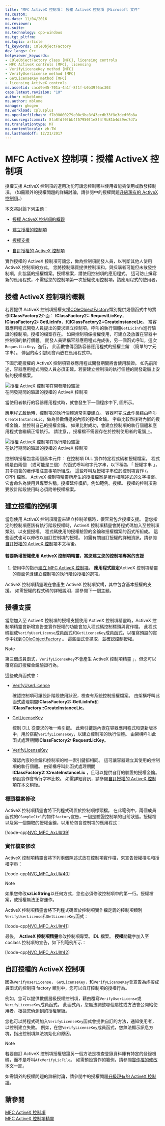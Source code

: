 ```yaml
---
title: "MFC ActiveX 控制項： 授權 ActiveX 控制項 |Microsoft 文件"
ms.custom: 
ms.date: 11/04/2016
ms.reviewer: 
ms.suite: 
ms.technology: cpp-windows
ms.tgt_pltfrm: 
ms.topic: article
f1_keywords: COleObjectFactory
dev_langs: C++
helpviewer_keywords:
- COleObjectFactory class [MFC], licensing controls
- MFC ActiveX controls [MFC], licensing
- VerifyLicenseKey method [MFC]
- VerifyUserLicense method [MFC]
- GetLicenseKey method [MFC]
- licensing ActiveX controls
ms.assetid: cacd9e45-701a-4a1f-8f1f-b0b39f6ac303
caps.latest.revision: "10"
author: mikeblome
ms.author: mblome
manager: ghogen
ms.workload: cplusplus
ms.openlocfilehash: f7b90000279e00c9be8f43ecdb33f8e3dedf6b8a
ms.sourcegitcommit: 8fa8fdf0fbb4f57950f1e8f4f9b81b4d39ec7d7a
ms.translationtype: MT
ms.contentlocale: zh-TW
ms.lasthandoff: 12/21/2017
---
```

# <a name="mfc-activex-controls-licensing-an-activex-control"></a>MFC ActiveX 控制項：授權 ActiveX 控制項
授權支援 ActiveX 控制項的選用功能可讓您控制哪些使用者能夠使用或散發控制項。 (如需額外的授權問題的詳細討論，請參閱中的授權問題[升級現有的 ActiveX 控制項](../mfc/upgrading-an-existing-activex-control.md)。)  
  
 本文將討論下列主題：  
  
-   [授權 ActiveX 控制項的概觀](#_core_overview_of_activex_control_licensing)  
  
-   [建立授權的控制項](#_core_creating_a_licensed_control)  
  
-   [授權支援](#_core_licensing_support)  
  
-   [自訂授權的 ActiveX 控制項](#_core_customizing_the_licensing_of_an_activex_control)  
  
 實作授權的 ActiveX 控制項可讓您，做為控制項開發人員，以判斷其他人使用 ActiveX 控制項的方式。 您將控制購買提供控制項和。與採購者可能但未散發控制項，此協議的授權檔案。授權檔案，請使用控制項的應用程式。 這可防止撰寫新的應用程式，不需從您的控制項第一次授權使用控制項，該應用程式的使用者。  
  
##  <a name="_core_overview_of_activex_control_licensing"></a>授權 ActiveX 控制項的概觀  
 若要提供 ActiveX 控制項授權支援[COleObjectFactory](../mfc/reference/coleobjectfactory-class.md)類別提供幾個函式中的實作**IClassFactory2**介面： **IClassFactory2:: RequestLicKey**， **IClassFactory2::GetLicInfo**，和**IClassFactory2::CreateInstanceLic**。 當容器應用程式開發人員提出的要求建立控制項，呼叫的執行個體`GetLicInfo`進行驗證的控制項。授權的檔案存在。 如果控制項係授權使用，可建立及放置在容器中控制項的執行個體。 開發人員建構容器應用程式完成後，另一個函式呼叫，這次`RequestLicKey`，進行。 此函數會傳回該容器應用程式的授權金鑰 （簡單的字元字串）。 傳回的索引鍵則會內嵌在應用程式中。  
  
 下圖示範授權的 ActiveX 控制項容器應用程式開發期間將會使用驗證。 如先前所述，容器應用程式開發人員必須正確。若要建立控制項的執行個體的開發電腦上安裝的授權檔案。  
  
 ![授權 ActiveX 控制項在開發階段驗證](../mfc/media/vc374d1.gif "vc374d1")  
在開發期間的驗證的授權的 ActiveX 控制項  
  
 當使用者執行的容器應用程式時，就會發生下一個程序中下, 圖所示。  
  
 應用程式啟動時，控制項的執行個體通常需要建立。 容器可完成此作業藉由呼叫`CreateInstanceLic`，做為參數傳遞的內嵌的授權金鑰。 字串比較然後對內嵌的授權金鑰，並控制自己的授權金鑰。 如果比對成功，會建立控制項的執行個體和應用程式會繼續正常執行。 請注意，。授權檔不需要存在於控制使用者的電腦上。  
  
 ![授權 ActiveX 控制項在執行階段驗證](../mfc/media/vc374d2.gif "vc374d2")  
在執行期間的驗證的授權的 ActiveX 控制項  
  
 控制項授權包含兩個基本元件： 在控制項 DLL 實作特定程式碼和授權檔案。 程式碼是由兩個 （或可能是三個） 的函式呼叫和字元字串，以下稱為 「 授權字串 」，其中包含的著作權注意事項所組成。 這些呼叫及授權字串位於控制項實作 (。CPP) 檔案。 ActiveX 控制項精靈所產生的授權檔案是著作權陳述式的文字檔案。 它會命名為使用與專案名稱。授權延伸模組，例如範例。授權。 授權的控制項需要設計階段使用時必須附帶授權檔案。  
  
##  <a name="_core_creating_a_licensed_control"></a>建立授權的控制項  
 當您使用 ActiveX 控制項精靈來建立控制架構時，很容易包含授權支援。 當您指定的控制項應該有執行階段授權時，ActiveX 控制項精靈會將程式碼加入至控制項類別，以支援授權。 程式碼使用的授權驗證的金鑰和授權檔案的函式所組成。 這些函式也可以修改以自訂控制項的授權。 如需有關自訂授權的詳細資訊，請參閱[自訂授權的 ActiveX 控制項](#_core_customizing_the_licensing_of_an_activex_control)本文稍後。  
  
#### <a name="to-add-support-for-licensing-with-the-activex-control-wizard-when-you-create-your-control-project"></a>若要新增授權使用 ActiveX 控制項精靈，當您建立您的控制項專案的支援  
  
1.  使用中的指示[建立 MFC ActiveX 控制項](../mfc/reference/creating-an-mfc-activex-control.md)。 **應用程式設定**ActiveX 控制項精靈的頁面包含建立控制項的執行階段授權的選項。  
  
 ActiveX 控制項精靈現在會產生 ActiveX 控制項架構，其中包含基本授權的支援。 如需授權的程式碼的詳細說明，請參閱下一個主題。  
  
##  <a name="_core_licensing_support"></a>授權支援  
 當您加入至 ActiveX 控制項的授權支援使用 ActiveX 控制項精靈時，ActiveX 控制項精靈會新增宣告並實作授權的功能會加入程式碼控制標頭與實作檔。 此程式碼組成`VerifyUserLicense`成員函式和`GetLicenseKey`成員函式，以覆寫預設的實作中找到[COleObjectFactory](../mfc/reference/coleobjectfactory-class.md) 。 這些函式會擷取，並確認控制授權。  
  
> [!NOTE]
>  第三個成員函式，`VerifyLicenseKey`不會產生 ActiveX 控制項精靈 」，但您可以覆寫自訂授權金鑰驗證行為。  
  
 這些成員函式會：  
  
-   [VerifyUserLicense](../mfc/reference/coleobjectfactory-class.md#verifyuserlicense)  
  
     確認控制項可讓設計階段使用狀況，檢查有系統控制授權檔案。 由架構呼叫此函式處理期間**IClassFactory2::GetLicInfo**和**IClassFactory::CreateInstanceLic**。  
  
-   [GetLicenseKey](../mfc/reference/coleobjectfactory-class.md#getlicensekey)  
  
     控制 DLL 從要求的唯一索引鍵。 此索引鍵是內嵌在容器應用程式和更新版本中，用於搭配`VerifyLicenseKey`，以建立控制項的執行個體。 由架構呼叫此函式處理期間**IClassFactory2::RequestLicKey**。  
  
-   [VerifyLicenseKey](../mfc/reference/coleobjectfactory-class.md#verifylicensekey)  
  
     確認內嵌的金鑰和控制項的唯一索引鍵都相同。 這可讓容器建立其使用的控制項的執行個體。 由架構呼叫此函式處理期間**IClassFactory2::CreateInstanceLic** ，且可以提供自訂的驗證的授權金鑰。 預設實作會執行字串比較。 如需詳細資訊，請參閱[自訂授權的 ActiveX 控制項](#_core_customizing_the_licensing_of_an_activex_control)在本文稍後。  
  
###  <a name="_core_header_file_modifications"></a>標頭檔案修改  
 ActiveX 控制項精靈會將下列程式碼置於控制項標頭檔。 在此範例中，兩個成員函式的`CSampleCtrl`的物件`factory`宣告，一個是驗證控制項的目前狀態。授權檔以及另一個擷取的授權金鑰，以用於包含控制項的應用程式：  
  
 [!code-cpp[NVC_MFC_AxUI#39](../mfc/codesnippet/cpp/mfc-activex-controls-licensing-an-activex-control_1.h)]  
  
###  <a name="_core_implementation_file_modifications"></a>實作檔案修改  
 ActiveX 控制項精靈會將下列兩個陳述式放在控制項實作檔，來宣告授權檔名和授權字串：  
  
 [!code-cpp[NVC_MFC_AxUI#40](../mfc/codesnippet/cpp/mfc-activex-controls-licensing-an-activex-control_2.cpp)]  
  
> [!NOTE]
>  如果您修改**szLicString**以任何方式，您也必須修改控制項中的第一行。授權檔案，或授權無法正常運作。  
  
 ActiveX 控制項精靈會將下列程式碼置於控制項實作檔定義的控制項類別`VerifyUserLicense`和`GetLicenseKey`函式：  
  
 [!code-cpp[NVC_MFC_AxUI#41](../mfc/codesnippet/cpp/mfc-activex-controls-licensing-an-activex-control_3.cpp)]  
  
 最後， **ActiveX 控制項精靈**修改控制項專案。IDL 檔案。 **授權**關鍵字加入至 coclass 控制項的宣告，如下列範例所示：  
  
 [!code-cpp[NVC_MFC_AxUI#42](../mfc/codesnippet/cpp/mfc-activex-controls-licensing-an-activex-control_4.idl)]  
  
##  <a name="_core_customizing_the_licensing_of_an_activex_control"></a>自訂授權的 ActiveX 控制項  
 因為`VerifyUserLicense`， `GetLicenseKey`，和`VerifyLicenseKey`會宣告為虛擬成員函式的控制項 factory 類別中，您可以自訂控制項的授權行為。  
  
 例如，您可以提供數個層級授權控制項，藉由覆寫`VerifyUserLicense`或`VerifyLicenseKey`成員函式。 此函式內，您無法調整哪個屬性或方法會公開給使用者，根據您偵測到的授權層級。  
  
 您也可以將程式碼加入`VerifyLicenseKey`函式會提供自訂的方法，通知使用者，以控制建立失敗。 例如，在您`VerifyLicenseKey`成員函式，您無法顯示訊息方塊，指出控制項無法初始化和原因。  
  
> [!NOTE]
>  若要自訂 ActiveX 控制項授權驗證另一個方法是檢查登錄資料庫有特定的登錄機碼，而不是呼叫`AfxVerifyLicFile`。 如需預設實作的範例，請參閱[實作檔的修改](#_core_implementation_file_modifications)本文一節。  
  
 如需額外的授權問題的詳細討論，請參閱中的授權問題[升級現有的 ActiveX 控制項](../mfc/upgrading-an-existing-activex-control.md)。  
  
## <a name="see-also"></a>請參閱  
 [MFC ActiveX 控制項](../mfc/mfc-activex-controls.md)   
 [MFC ActiveX 控制項精靈](../mfc/reference/mfc-activex-control-wizard.md)

